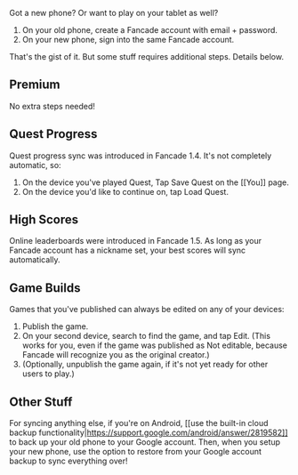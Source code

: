 Got a new phone? Or want to play on your tablet as well?

1. On your old phone, create a Fancade account with email + password.
2. On your new phone, sign into the same Fancade account.

That's the gist of it. But some stuff requires additional steps. Details below.

## Premium

No extra steps needed!

## Quest Progress

Quest progress sync was introduced in Fancade 1.4. It's not completely automatic, so:

1. On the device you've played Quest, Tap Save Quest on the [[You]] page.
2. On the device you'd like to continue on, tap Load Quest.

## High Scores

Online leaderboards were introduced in Fancade 1.5. As long as your Fancade account has a nickname set, your best scores will sync automatically.

## Game Builds

Games that you've published can always be edited on any of your devices:

1. Publish the game.
2. On your second device, search to find the game, and tap Edit. (This works for you, even if the game was published as Not editable, because Fancade will recognize you as the original creator.)
3. (Optionally, unpublish the game again, if it's not yet ready for other users to play.)

## Other Stuff

For syncing anything else, if you're on Android, [[use the built-in cloud backup functionality|https://support.google.com/android/answer/2819582]] to back up your old phone to your Google account. Then, when you setup your new phone, use the option to restore from your Google account backup to sync everything over!